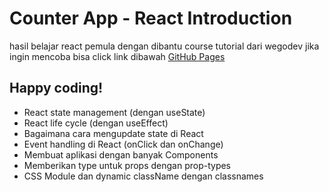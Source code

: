 # Counter App - React Introduction
hasil belajar react pemula dengan dibantu course tutorial dari wegodev
jika ingin mencoba bisa click link dibawah
[GitHub Pages](https://ahmadsabili0081.github.io/ShoppingList)

## Happy coding!

- React state management (dengan useState)
- React life cycle (dengan useEffect)
- Bagaimana cara mengupdate state di React
- Event handling di React (onClick dan onChange)
- Membuat aplikasi dengan banyak Components
- Memberikan type untuk props dengan prop-types
- CSS Module dan dynamic className dengan classnames

